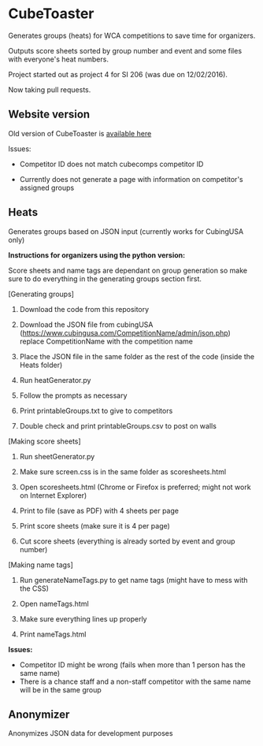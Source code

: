 # CubeToaster
Generates groups (heats) for WCA competitions to save time for organizers.

Outputs score sheets sorted by group number and event and some files with everyone's heat numbers.

Project started out as project 4 for SI 206 (was due on 12/02/2016).

Now taking pull requests.


## Website version
Old version of CubeToaster is [available here](https://yuxuibbs.github.io/CubeToaster/Javascript/heatGenerator.html)

Issues:

* Competitor ID does not match cubecomps competitor ID

* Currently does not generate a page with information on competitor's assigned groups


## Heats
Generates groups based on JSON input (currently works for CubingUSA only)

**Instructions for organizers using the python version:**

Score sheets and name tags are dependant on group generation so make sure to do everything in the generating groups section first.

[Generating groups]

1. Download the code from this repository

2. Download the JSON file from cubingUSA (https://www.cubingusa.com/CompetitionName/admin/json.php) replace CompetitionName with the competition name

3. Place the JSON file in the same folder as the rest of the code (inside the Heats folder)

4. Run heatGenerator.py

5. Follow the prompts as necessary

6. Print printableGroups.txt to give to competitors

7. Double check and print printableGroups.csv to post on walls

[Making score sheets]

1. Run sheetGenerator.py

2. Make sure screen.css is in the same folder as scoresheets.html

3. Open scoresheets.html (Chrome or Firefox is preferred; might not work on Internet Explorer)

4. Print to file (save as PDF) with 4 sheets per page

5. Print score sheets (make sure it is 4 per page)

6. Cut score sheets (everything is already sorted by event and group number)

[Making name tags]

1. Run generateNameTags.py to get name tags (might have to mess with the CSS)

2. Open nameTags.html

3. Make sure everything lines up properly

4. Print nameTags.html


**Issues:**

* Competitor ID might be wrong (fails when more than 1 person has the same name)
* There is a chance staff and a non-staff competitor with the same name will be in the same group


## Anonymizer
Anonymizes JSON data for development purposes
